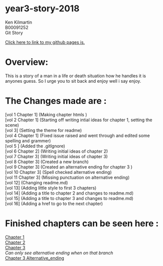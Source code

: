 # year3-story-2018

Ken Kilmartin<br>
B00091252<br>
Git Story<br>

 
<a href ="https://kenkilmartin.github.io/year3-story-2018/"> Click here to link to my github pages is.  </a> 
<br>

<h1>Overview: </h1>
This is a story of a man in a life or death situation how he handles it is anyones guess. So I urge you to sit back and enjoy well i say enjoy.


<h1> The Changes made are : </h1>
[vol 1 Chapter 1] (Making chapter htmls ) <br>
[vol 2 Chapter 1] (Starting off writing intial ideas for chapter 1, setting the scene)
<br>
[vol 3] (Setting the theme for readme) <br>
[vol 4 Chapter 1] (Fixed issue raised and went through and edited some spelling and grammer)
<br>
[vol 5 ] (Added the .gitIgnore) <br>
[vol 6 Chapter 2] (Writing initial ideas of chapter 2)
<br>
[vol 7 Chapter 3] (Writing initial ideas of chapter 3)
<br>
[vol 8 Chapter 3] (Created a new branch)
<br>
[vol 9 Chapter 3] (Created an alternative ending for chapter 3 )
<br>
[vol 10 Chapter 3] (Spell checked alternative ending)<br>
[vol 11 Chapter 3] (Missing punctuation on alternative ending) <br>
[vol 12] (Changing readme.md) <br>
[vol 13] (Adding little style to first 3 chapters) <br>
[vol 14] (Adding a title to chapter 2 and changes to readme.md)<br>
[vol 15] (Adding a title to chapter 3 and changes to readme.md)
<br>
[vol 16] (Adding a href to go to the next chapter)

<h1> Finished chapters can be seen here : </h1>

[Chapter 1](Chapter1.html)<br>
[Chapter 2](Chapter2.html)<br>
[Chapter 3](Chapter3.html)<br>
<i>Can only see alternative ending when on that branch   </i> <br>
<a href ="https://github.com/KenKilmartin/year3-story-2018/blob/alternative_ending/Chapter3_alternative_ending.html"> Chapter 3 Alternative_ending
 
<br>
